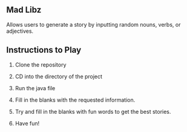 ## Mad Libz

Allows users to generate a story by inputting random nouns, verbs, or adjectives. 


## Instructions to Play

1. Clone the repository

2. CD into the directory of the project

3. Run the java file

4. Fill in the blanks with the requested information.

5. Try and fill in the blanks with fun words to get the best stories.

6. Have fun!
